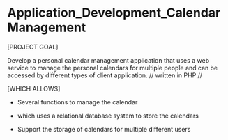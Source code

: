 # Application_Development_CalendarManagement

[PROJECT GOAL]

Develop a personal calendar management application that uses a web service to manage
the personal calendars for multiple people and can be accessed by different types of client
application.                  // written in PHP // 

[WHICH ALLOWS]

- Several functions to manage the calendar

- which uses a relational database system to store the calendars

- Support the storage of calendars for multiple different users


